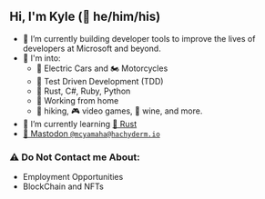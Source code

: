 ## Hi, I'm Kyle (🌈 he/him/his)

- 🔭 I’m currently building developer tools to improve the lives of developers at Microsoft and beyond.
- 👀 I'm into:
    * 🚗 Electric Cars and 🏍️ Motorcycles
    * 🔬 Test Driven Development (TDD)
    * 🦀 Rust, C#, Ruby, Python
    * 🏡 Working from home
    * 🥾 hiking, 🎮 video games, 🍷 wine, and more.
- 🌱 I’m currently learning [🦀 Rust](https://www.rust-lang.org/)
- <a rel="me" href="https://hachyderm.io/@mcyamaha">🐘 Mastodon `@mcyamaha@hachyderm.io`</a>

### ⚠️ Do Not Contact me About:
* Employment Opportunities
* BlockChain and NFTs

